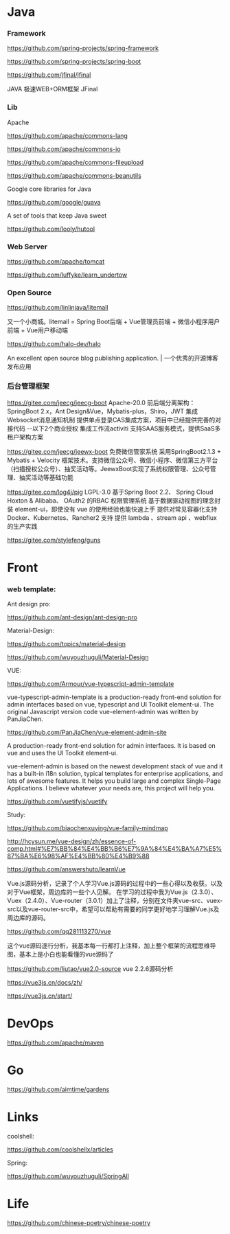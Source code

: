 # Java 

### Framework
  
https://github.com/spring-projects/spring-framework

https://github.com/spring-projects/spring-boot

https://github.com/jfinal/jfinal

JAVA 极速WEB+ORM框架 JFinal


### Lib
Apache

https://github.com/apache/commons-lang

https://github.com/apache/commons-io

https://github.com/apache/commons-fileupload

https://github.com/apache/commons-beanutils

Google core libraries for Java

https://github.com/google/guava

A set of tools that keep Java sweet

https://github.com/looly/hutool

### Web Server

https://github.com/apache/tomcat

https://github.com/luffyke/learn_undertow


### Open Source

https://github.com/linlinjava/litemall

又一个小商城。litemall = Spring Boot后端 + Vue管理员前端 + 微信小程序用户前端 + Vue用户移动端

https://github.com/halo-dev/halo

An excellent open source blog publishing application. | 一个优秀的开源博客发布应用

### 后台管理框架
https://gitee.com/jeecg/jeecg-boot Apache-20.0
前后端分离架构：SpringBoot 2.x，Ant Design&Vue，Mybatis-plus，Shiro，JWT
集成Websocket消息通知机制
提供单点登录CAS集成方案，项目中已经提供完善的对接代码
--以下2个商业授权
集成工作流activiti
支持SAAS服务模式，提供SaaS多租户架构方案

https://gitee.com/jeecg/jeewx-boot 免费微信管家系统
采用SpringBoot2.1.3 + Mybatis + Velocity 框架技术。支持微信公众号、微信小程序、微信第三方平台（扫描授权公众号）、抽奖活动等。JeewxBoot实现了系统权限管理、公众号管理、抽奖活动等基础功能

https://gitee.com/log4j/pig LGPL-3.0
基于Spring Boot 2.2、 Spring Cloud Hoxton & Alibaba、 OAuth2 的RBAC 权限管理系统
基于数据驱动视图的理念封装 element-ui，即使没有 vue 的使用经验也能快速上手
提供对常见容器化支持 Docker、Kubernetes、Rancher2 支持
提供 lambda 、stream api 、webflux 的生产实践

https://gitee.com/stylefeng/guns

# Front 

### web template:

  Ant design pro:

  https://github.com/ant-design/ant-design-pro

  Material-Design:

  https://github.com/topics/material-design
  
  https://github.com/wuyouzhuguli/Material-Design

  
  VUE:

  https://github.com/Armour/vue-typescript-admin-template

  vue-typescript-admin-template is a production-ready front-end solution for admin interfaces based on vue, typescript and UI   Toolkit element-ui. The original Javascript version code vue-element-admin was written by PanJiaChen.

  https://github.com/PanJiaChen/vue-element-admin-site

  A production-ready front-end solution for admin interfaces. It is based on vue and uses the UI Toolkit element-ui.

  vue-element-admin is based on the newest development stack of vue and it has a built-in i18n solution, typical templates for    enterprise applications, and lots of awesome features. It helps you build large and complex Single-Page Applications. I       believe whatever your needs are, this project will help you.

  https://github.com/vuetifyjs/vuetify
  
  Study:

  https://github.com/biaochenxuying/vue-family-mindmap
  
  http://hcysun.me/vue-design/zh/essence-of-comp.html#%E7%BB%84%E4%BB%B6%E7%9A%84%E4%BA%A7%E5%87%BA%E6%98%AF%E4%BB%80%E4%B9%88

  https://github.com/answershuto/learnVue
  
  Vue.js源码分析，记录了个人学习Vue.js源码的过程中的一些心得以及收获。以及对于Vue框架，周边库的一些个人见解。
  在学习的过程中我为Vue.js（2.3.0）、Vuex（2.4.0）、Vue-router（3.0.1）加上了注释，分别在文件夹vue-src、vuex-src以及vue-router-src中，希望可以帮助有需要的同学更好地学习理解Vue.js及周边库的源码。

  https://github.com/qq281113270/vue
  
  这个vue源码逐行分析，我基本每一行都打上注释，加上整个框架的流程思维导图，基本上是小白也能看懂的vue源码了

  https://github.com/liutao/vue2.0-source
  vue 2.2.6源码分析

  https://vue3js.cn/docs/zh/

  https://vue3js.cn/start/
  
  

# DevOps
https://github.com/apache/maven

# Go
https://github.com/aimtime/gardens


# Links

coolshell:

https://github.com/coolshellx/articles

Spring:

https://github.com/wuyouzhuguli/SpringAll

# Life
https://github.com/chinese-poetry/chinese-poetry
